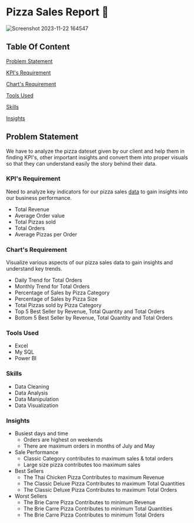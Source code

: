 # Pizza Sales Report 🍕

![Screenshot 2023-11-22 164547](https://github.com/hardika001/Pizza-Sales-Report/assets/141905140/d29b2dcd-05f5-48b2-a672-0edb3d4038de)

## Table Of Content
[Problem Statement](#Problem-Statement)

[KPI's Requirement](#KPI's-Requirement)

[Chart's Requirement](#Chart's-Requirement)

[Tools Used](#Tools-Used)

[Skills](#Skills)

[Insights](#Insights)

## Problem Statement
We have to analyze the pizza dateset given by our client and help them in finding KPI's, other important insights and convert them into proper visuals so that they can understand easily
the story behind their data.

### KPI's Requirement

Need to analyze key indicators for our pizza sales [data](https://docs.google.com/spreadsheets/d/1h5HixSOKCZBfk3wvVg5IGrTeQazee6ymmpD9szPItcM/edit?usp=sharing) to gain insights into our business performance.

- Total Revenue
- Average Order value
- Total Pizzas sold
- Total Orders
- Average Pizzas per Order
  
### Chart's Requirement
Visualize various aspects of our pizza sales data to gain insights and understand key trends.
- Daily Trend for Total Orders
- Monthly Trend for Total Orders
- Percentage of Sales by Pizza Category
- Percentage of Sales by Pizza Size
- Total Pizzas sold by Pizza Category
- Top 5 Best Seller by Revenue, Total Quantity and Total Orders
- Bottom 5 Best Seller by Revenue, Total Quantity and Total Orders

### Tools Used
- Excel
- My SQL
- Power BI

### Skills
- Data Cleaning
- Data Analysis
- Data Manipulation
- Data Visualization
 
### Insights
- Busiest days and time
   - Orders are highest on weekends
   - There are maximum orders in months of July and May
- Sale Performance
  - Classic Category contributes to maximum sales & total orders
  - Large size pizza contributes too maximum sales
- Best Sellers
   - The Thai Chicken Pizza Contributes to maximum Revenue
   - The Classic Deluxe Pizza Contributes to maximum Total Quantities
   - The Classic Deluxe Pizza Contributes to maximum Total Orders
- Worst Sellers
   - The Brie Carre Pizza Contributes to minimum Revenue
   - The Brie Carre Pizza Contributes to minimum Total Quantities
   - The Brie Carre Pizza Contributes to minimum Total Orders














